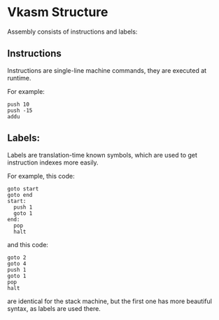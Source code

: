 # Vkasm Structure

Assembly consists of instructions and labels:

## Instructions
Instructions are single-line machine commands, they are executed at runtime.

For example:
```
push 10
push -15
addu
```

## Labels:
Labels are translation-time known symbols, which are used to get instruction indexes more easily.

For example, this code:
```
goto start
goto end
start:
  push 1
  goto 1
end:
  pop
  halt
```
and this code:
```
goto 2
goto 4
push 1
goto 1
pop
halt
```
are identical for the stack machine, but the first one has more beautiful syntax, as labels are used there.
